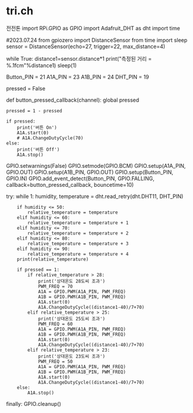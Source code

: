 # tri.ch
전전톤
import RPi.GPIO as GPIO
import Adafruit_DHT as dht
import time

#2023.07.24
from gpiozero import DistanceSensor
from time import sleep
sensor = DistanceSensor(echo=27, trigger=22, max_distance=4)

while True:
    distance1=sensor.distance*1
    print("측정된 거리 = %.1fcm"%distance1)
    sleep(1)


Button_PIN = 21
A1A_PIN = 23
A1B_PIN = 24
DHT_PIN = 19

pressed = False


def button_pressed_callback(channel):
    global pressed

    pressed = 1 - pressed

    if pressed:
        print('버튼 On')
        A1A.start(0)
        # A1A.ChangeDutyCycle(70)
    else:
        print('버튼 Off')
        A1A.stop()

GPIO.setwarnings(False)
GPIO.setmode(GPIO.BCM)
GPIO.setup(A1A_PIN, GPIO.OUT)
GPIO.setup(A1B_PIN, GPIO.OUT)
GPIO.setup(Button_PIN, GPIO.IN)
GPIO.add_event_detect(Button_PIN, GPIO.FALLING,
                      callback=button_pressed_callback, bouncetime=10)

try:
    while 1:
        humidity, temperature = dht.read_retry(dht.DHT11, DHT_PIN)

        if humidity <= 50:
            relative_temperature = temperature
        elif humidity <= 60:
            relative_temperature = temperature + 1
        elif humidity <= 70:
            relative_temperature = temperature + 2
        elif humidity <= 80:
            relative_temperature = temperature + 3
        elif humidity <= 90:
            relative_temperature = temperature + 4
        print(relative_temperature)

        if pressed == 1:
            if relative_temperature > 28:
                print('상대온도 28도씨 조과')
                PWM_FREQ = 70
                A1A = GPIO.PWM(A1A_PIN, PWM_FREQ)
                A1B = GPIO.PWM(A1B_PIN, PWM_FREQ)
                A1A.start(0)
                A1A.ChangeDutyCycle((distance1-40)/7+70)
            elif relative_temperature > 25:
                print('상대온도 25도씨 조과')
                PWM_FREQ = 60
                A1A = GPIO.PWM(A1A_PIN, PWM_FREQ)
                A1B = GPIO.PWM(A1B_PIN, PWM_FREQ)
                A1A.start(0)
                A1A.ChangeDutyCycle((distance1-40)/7+70)
            elif relative_temperature > 23:
                print('상대온도 23도씨 조과')
                PWM_FREQ = 50
                A1A = GPIO.PWM(A1A_PIN, PWM_FREQ)
                A1B = GPIO.PWM(A1B_PIN, PWM_FREQ)
                A1A.start(0)
                A1A.ChangeDutyCycle((distance1-40)/7+70)
        else:
            A1A.stop()

finally:
    GPIO.cleanup()
